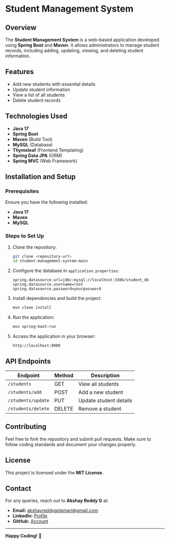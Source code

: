 # Student Management System

## Overview
The **Student Management System** is a web-based application developed using **Spring Boot** and **Maven**. 
It allows administrators to manage student records, including adding, updating, viewing, and deleting student information.

## Features
- Add new students with essential details
- Update student information
- View a list of all students
- Delete student records

## Technologies Used
- **Java 17**
- **Spring Boot**
- **Maven** (Build Tool)
- **MySQL** (Database)
- **Thymeleaf** (Frontend Templating)
- **Spring Data JPA** (ORM)
- **Spring MVC** (Web Framework)

## Installation and Setup

### Prerequisites
Ensure you have the following installed:
- **Java 17**
- **Maven**
- **MySQL**

### Steps to Set Up
1. Clone the repository:
   ```sh
   git clone <repository-url>
   cd student-management-system-main
   ```
2. Configure the database in `application.properties`:
   ```properties
   spring.datasource.url=jdbc:mysql://localhost:3306/student_db
   spring.datasource.username=root
   spring.datasource.password=yourpassword
   ```
3. Install dependencies and build the project:
   ```sh
   mvn clean install
   ```
4. Run the application:
   ```sh
   mvn spring-boot:run
   ```
5. Access the application in your browser:
   ```
   http://localhost:8080
   ```

## API Endpoints
| Endpoint             | Method | Description            |
|----------------------|--------|------------------------|
| `/students`         | GET    | View all students      |
| `/students/add`     | POST   | Add a new student      |
| `/students/update`  | PUT    | Update student details |
| `/students/delete`  | DELETE | Remove a student       |

## Contributing
Feel free to fork the repository and submit pull requests. Make sure to follow coding standards and document your changes properly.

## License
This project is licensed under the **MIT License**.

## Contact
For any queries, reach out to **Akshay Reddy G** at:
- **Email:** akshayreddygolamari@gmail.com
- **LinkedIn:** [Profile](https://www.linkedin.com/in/akshayreddy)
- **GitHub:** [Account](https://github.com/akshayreddy1906)

---
**Happy Coding!** 🚀

